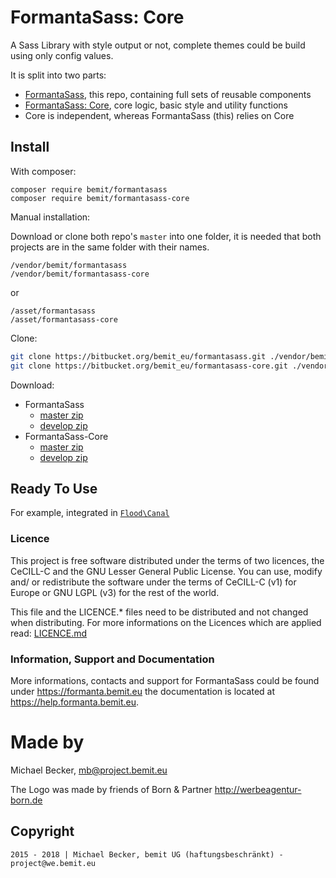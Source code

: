 # FormantaSass: Core

A Sass Library with style output or not, complete themes could be build using only config values.

It is split into two parts:

- [FormantaSass](https://bitbucket.org/bemit_eu/formantasass), this repo, containing full sets of reusable components
- [FormantaSass: Core](https://bitbucket.org/bemit_eu/formantasass-core), core logic, basic style and utility functions
- Core is independent, whereas FormantaSass (this) relies on Core

## Install

With composer:
```
composer require bemit/formantasass
composer require bemit/formantasass-core
```

Manual installation:

Download or clone both repo's `master` into one folder, it is needed that both projects are in the same folder with their names.

```text
/vendor/bemit/formantasass
/vendor/bemit/formantasass-core
``` 
or
```text
/asset/formantasass
/asset/formantasass-core
``` 

Clone:

```bash
git clone https://bitbucket.org/bemit_eu/formantasass.git ./vendor/bemit/formantasass
git clone https://bitbucket.org/bemit_eu/formantasass-core.git ./vendor/bemit/formantasass-core
```

Download:

- FormantaSass
    - [master zip](https://bitbucket.org/bemit_eu/formantasass/get/master.zip)
    - [develop zip](https://bitbucket.org/bemit_eu/formantasass/get/develop.zip)
- FormantaSass-Core
    - [master zip](https://bitbucket.org/bemit_eu/formantasass-core/get/master.zip)
    - [develop zip](https://bitbucket.org/bemit_eu/formantasass-core/get/develop.zip)
    
## Ready To Use

For example, integrated in [`Flood\Canal`](https://painttheweb.de/flood-canal/setup-and-run-a-project)

### Licence

This project is free software distributed under the terms of two licences, the CeCILL-C and the GNU Lesser General Public License. You can use, modify and/ or redistribute the software under the terms of CeCILL-C (v1) for Europe or GNU LGPL (v3) for the rest of the world.

This file and the LICENCE.* files need to be distributed and not changed when distributing.
For more informations on the Licences which are applied read: [LICENCE.md](LICENCE.md)

### Information, Support and Documentation

More informations, contacts and support for FormantaSass could be found under <https://formanta.bemit.eu> the documentation is located at <https://help.formanta.bemit.eu>.

# Made by

Michael Becker, mb@project.bemit.eu

The Logo was made by friends of Born & Partner <http://werbeagentur-born.de>

## Copyright

    2015 - 2018 | Michael Becker, bemit UG (haftungsbeschränkt) - project@we.bemit.eu
